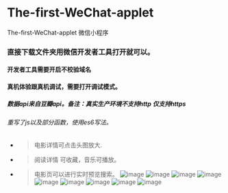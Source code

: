 # The-first-WeChat-applet
The-first-WeChat-applet 微信小程序
### 直接下载文件夹用微信开发者工具打开就可以。
#### 开发者工具需要开启不校验域名 
#### 真机体验跟真机调试，需要打开调试模式。
##### 数据api来自豆瓣api。备注：真实生产环境不支持http 仅支持https
###### 重写了js以及部分函数，使用es6写法。
* > 电影详情可点击头图放大.
* > 阅读详情 可收藏，音乐可播放。
* > 电影页可以进行实时预览搜索。
 ![image](https://github.com/751357978/The-first-WeChat-applet/blob/master/images/1.png)
 ![image](https://github.com/751357978/The-first-WeChat-applet/blob/master/images/2.png)
 ![image](https://github.com/751357978/The-first-WeChat-applet/blob/master/images/3.png)
 ![image](https://github.com/751357978/The-first-WeChat-applet/blob/master/images/4.png)
 ![image](https://github.com/751357978/The-first-WeChat-applet/blob/master/images/5.png)
 ![image](https://github.com/751357978/The-first-WeChat-applet/blob/master/images/6.png)
 ![image](https://github.com/751357978/The-first-WeChat-applet/blob/master/images/7.png)
 ![image](https://github.com/751357978/The-first-WeChat-applet/blob/master/images/8.png)
 ![image](https://github.com/751357978/The-first-WeChat-applet/blob/master/images/9.png)
 
